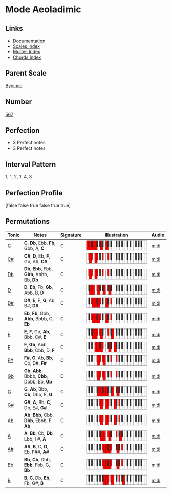 # Mode Aeoladimic

## Links

- [Documentation](index.md)
- [Scales Index](Scales.md)
- [Modes Index](Modes.md)
- [Chords Index](Chords.md)

## Parent Scale

[Bygimic](ScaleBygimic.md)

## Number

[567](https://ianring.com/musictheory/scales/567)

## Perfection

- 3 Perfect notes
- 3 Perfect notes

## Interval Pattern

1, 1, 2, 1, 4, 3

## Perfection Profile

[false false true false true true]

## Permutations

| Tonic | Notes | Signature | Illustration | Audio |
|-------|-------|-----------|--------------|-------|
| [C](ModeCNaturalAeoladimic.md) | **C**, **Db**, Ebb, **Fb**, Gbb, A, **C** | C | ![CNaturalAeoladimic](ModeCNaturalAeoladimic.png) | [midi](https://github.com/edipermadi/music/blob/main/docs/ModeCNaturalAeoladimic.mid?raw=true) |
| [C#](ModeCSharpAeoladimic.md) | **C#**, **D**, Eb, **F**, Gb, A#, **C#** | C | ![CSharpAeoladimic](ModeCSharpAeoladimic.png) | [midi](https://github.com/edipermadi/music/blob/main/docs/ModeCSharpAeoladimic.mid?raw=true) |
| [Db](ModeDFlatAeoladimic.md) | **Db**, **Ebb**, Fbb, **Gbb**, Abbb, Bb, **Db** | C | ![DFlatAeoladimic](ModeDFlatAeoladimic.png) | [midi](https://github.com/edipermadi/music/blob/main/docs/ModeDFlatAeoladimic.mid?raw=true) |
| [D](ModeDNaturalAeoladimic.md) | **D**, **Eb**, Fb, **Gb**, Abb, B, **D** | C | ![DNaturalAeoladimic](ModeDNaturalAeoladimic.png) | [midi](https://github.com/edipermadi/music/blob/main/docs/ModeDNaturalAeoladimic.mid?raw=true) |
| [D#](ModeDSharpAeoladimic.md) | **D#**, **E**, F, **G**, Ab, B#, **D#** | C | ![DSharpAeoladimic](ModeDSharpAeoladimic.png) | [midi](https://github.com/edipermadi/music/blob/main/docs/ModeDSharpAeoladimic.mid?raw=true) |
| [Eb](ModeEFlatAeoladimic.md) | **Eb**, **Fb**, Gbb, **Abb**, Bbbb, C, **Eb** | C | ![EFlatAeoladimic](ModeEFlatAeoladimic.png) | [midi](https://github.com/edipermadi/music/blob/main/docs/ModeEFlatAeoladimic.mid?raw=true) |
| [E](ModeENaturalAeoladimic.md) | **E**, **F**, Gb, **Ab**, Bbb, C#, **E** | C | ![ENaturalAeoladimic](ModeENaturalAeoladimic.png) | [midi](https://github.com/edipermadi/music/blob/main/docs/ModeENaturalAeoladimic.mid?raw=true) |
| [F](ModeFNaturalAeoladimic.md) | **F**, **Gb**, Abb, **Bbb**, Cbb, D, **F** | C | ![FNaturalAeoladimic](ModeFNaturalAeoladimic.png) | [midi](https://github.com/edipermadi/music/blob/main/docs/ModeFNaturalAeoladimic.mid?raw=true) |
| [F#](ModeFSharpAeoladimic.md) | **F#**, **G**, Ab, **Bb**, Cb, D#, **F#** | C | ![FSharpAeoladimic](ModeFSharpAeoladimic.png) | [midi](https://github.com/edipermadi/music/blob/main/docs/ModeFSharpAeoladimic.mid?raw=true) |
| [Gb](ModeGFlatAeoladimic.md) | **Gb**, **Abb**, Bbbb, **Cbb**, Dbbb, Eb, **Gb** | C | ![GFlatAeoladimic](ModeGFlatAeoladimic.png) | [midi](https://github.com/edipermadi/music/blob/main/docs/ModeGFlatAeoladimic.mid?raw=true) |
| [G](ModeGNaturalAeoladimic.md) | **G**, **Ab**, Bbb, **Cb**, Dbb, E, **G** | C | ![GNaturalAeoladimic](ModeGNaturalAeoladimic.png) | [midi](https://github.com/edipermadi/music/blob/main/docs/ModeGNaturalAeoladimic.mid?raw=true) |
| [G#](ModeGSharpAeoladimic.md) | **G#**, **A**, Bb, **C**, Db, E#, **G#** | C | ![GSharpAeoladimic](ModeGSharpAeoladimic.png) | [midi](https://github.com/edipermadi/music/blob/main/docs/ModeGSharpAeoladimic.mid?raw=true) |
| [Ab](ModeAFlatAeoladimic.md) | **Ab**, **Bbb**, Cbb, **Dbb**, Ebbb, F, **Ab** | C | ![AFlatAeoladimic](ModeAFlatAeoladimic.png) | [midi](https://github.com/edipermadi/music/blob/main/docs/ModeAFlatAeoladimic.mid?raw=true) |
| [A](ModeANaturalAeoladimic.md) | **A**, **Bb**, Cb, **Db**, Ebb, F#, **A** | C | ![ANaturalAeoladimic](ModeANaturalAeoladimic.png) | [midi](https://github.com/edipermadi/music/blob/main/docs/ModeANaturalAeoladimic.mid?raw=true) |
| [A#](ModeASharpAeoladimic.md) | **A#**, **B**, C, **D**, Eb, F##, **A#** | C | ![ASharpAeoladimic](ModeASharpAeoladimic.png) | [midi](https://github.com/edipermadi/music/blob/main/docs/ModeASharpAeoladimic.mid?raw=true) |
| [Bb](ModeBFlatAeoladimic.md) | **Bb**, **Cb**, Dbb, **Ebb**, Fbb, G, **Bb** | C | ![BFlatAeoladimic](ModeBFlatAeoladimic.png) | [midi](https://github.com/edipermadi/music/blob/main/docs/ModeBFlatAeoladimic.mid?raw=true) |
| [B](ModeBNaturalAeoladimic.md) | **B**, **C**, Db, **Eb**, Fb, G#, **B** | C | ![BNaturalAeoladimic](ModeBNaturalAeoladimic.png) | [midi](https://github.com/edipermadi/music/blob/main/docs/ModeBNaturalAeoladimic.mid?raw=true) |
